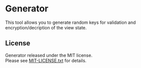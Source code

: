 <machineKey> Generator
===========================

This tool allows you to generate random keys for validation and encryption/decription of the view state.


License
--------------------------
<machineKey> Generator released under the MIT license.  
Please see [MIT-LICENSE.txt](https://github.com/garafu/MachineKeyGenerator/blob/master/MIT-LICENSE.txt) for details.
